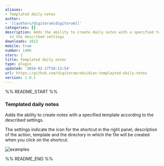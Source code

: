 ```yaml
---
aliases:
- Templated daily notes
author:
- '[[authors/digitorum|digitorum]]'
categories: []
description: Adds the ability to create daily notes with a specified template according
  to the described settings
downloads: 1612
mobile: true
number: 1406
stars: 1
title: Templated daily notes
type: plugin
updated: '2024-02-17T18:13:54'
url: https://github.com/digitorum/obsidian-templayted-daily-notes
version: 1.0.1
---
```


%% README_START %%

### Templated daily notes

Adds the ability to create notes with a specified template according to the described settings.

The settings indicate the icon for the shortcut in the right panel, description of the action, template and the directory in which the file will be created when you click on the shortcut.


![examples](https://github.com/digitorum/obsidian-templayted-daily-notes/assets/5095549/c9967a6f-7598-4680-8e09-4bf8edb2d520)


%% README_END %%